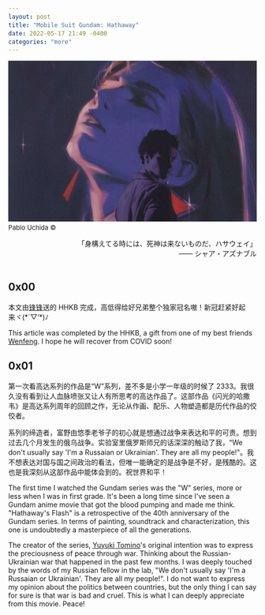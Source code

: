 ```yaml
---
layout: post
title: "Mobile Suit Gundam: Hathaway"
date: 2022-05-17 21:49 -0400
categories: "more"
---
```


![Hathaway Intro](/source/hathaway/hathway.jpeg) <font size=2>Pablo Uchida ©</font>

<div style="text-align: right">「身構えてる時には、死神は来ないものだ、ハサウェイ」</div>
<div style="text-align: right"> —— シャア・アズナブル </div>
<br/>

## 0x00

本文由[锋锋](https://pwfee.com/)送的 HHKB 完成，高低得给好兄弟整个独家冠名嗷！新冠赶紧好起来ヾ(\*´▽‘\*)ﾉ

This article was completed by the HHKB, a gift from one of my best friends [Wenfeng](https://pwfee.com/). I hope he will recover from COVID soon!

## 0x01

第一次看高达系列的作品是“W”系列，差不多是小学一年级的时候了 2333。我很久没有看到让人血脉喷张又让人有所思考的高达作品了。这部作品《闪光的哈撒韦》是高达系列周年的回顾之作，无论从作画、配乐、人物塑造都是历代作品的佼佼者。

系列的缔造者，富野由悠季老爷子的初心就是想通过战争来表达和平的可贵。想到过去几个月发生的俄乌战争。实验室里俄罗斯师兄的话深深的触动了我，“We don't usually say 'I'm a Russaian or Ukrainian'. They are all my people!"。我不想表达对国与国之间政治的看法，但唯一能确定的是战争是不好，是残酷的。这也是我深刻从这部作品中能体会到的。祝世界和平！

The first time I watched the Gundam series was the "W" series, more or less when I was in first grade. It's been a long time since I've seen a Gundam anime movie that got the blood pumping and made me think. "Hathaway's Flash" is a retrospective of the 40th anniversary of the Gundam series. In terms of painting, soundtrack and characterization, this one is undoubtedly a masterpiece of all the generations.

The creator of the series, [Yuyuki Tomino](https://en.wikipedia.org/wiki/Yoshiyuki_Tomino)'s original intention was to express the preciousness of peace through war. Thinking about the Russian-Ukrainian war that happened in the past few months. I was deeply touched by the words of my Russian fellow in the lab, "We don't usually say 'I'm a Russaian or Ukrainian'. They are all my people!". I do not want to express my opinion about the politics between countries, but the only thing I can say for sure is that war is bad and cruel. This is what I can deeply appreciate from this movie. Peace!

<!-- 很久没有看到让人血脉喷张又让人有所思考的高达作品了。第一次看高达系列的作品是“W”，差不多是小学一年级的时候了，还记得那时候是在一家便利店的书架上看到的，应该是去顺路买棒冰时候看到的 23333。在书架上看的是漫画，就得一边舔棒冰一边自己脑补满屏的激光和爆炸，对那时的我来说可太很酷炫，不知道比奥特曼要高到哪里去了。

后来陆陆续续又关注了很多高达系列。但无论哪个系列，每次看完，都会在演职人员表的开头看到两个名字：矢立肇、富野由悠季。后来一查，前者是 Sunrise 社的集体笔名，但后者这个大爷着实引起了我的兴趣。大爷是个极其爱好和平的人，高达系列作为由他创作的，日本动画史上最重要的动画之一。虽然表面上是虚构的国与国之间的冲突、意识形态的碰撞、以及巨大机器人所带来战争，但的其精神内核却是结结实实反映了“反战”。宇宙世纪历史与二战，外星殖民地与地球联邦，明治维新与军国主义，鹰派与鸽派，战争与和平，いろいろ。

说回这部作品《闪光的哈撒韦》，是系列 40 周年的回顾之作，结局和走向在老爷子几十年前的小说中早已确定。但是，为了欣赏作品本身将要给我带来的震撼，我故意没去补前作（关键是懒）。Hathaway Noah 就是少年的名字（上面那个回头看的靓仔），作为反叛军头目，从舍弃自己将军儿子身份打入政府军内部到驾驶巨帅 [RX-105 “Ξ”](https://gundam.fandom.com/wiki/RX-105_%CE%9E_Gundam) （第十四个希腊字母 Ksi）打败对方王牌 Rein Eim 驾驶的 [RX-104FF “Penelope”](https://gundam.fandom.com/wiki/RX-104FF_Penelope)的第一阶段故事（听着很中二是不是 hhhh），其中当然少不了与本作女主 Gigi Andalucia（上图红耳环那位） 的爱恨纠葛，人物本身从历代来看也是出格的好看，设定 19 岁的做小三的少女就很 emmm，实属铺垫剧情冲突拉满。

本作在各方面都是历代作品中的佼佼者。画面的精细就不多赘述了，只有亲历才能感受。3D 与 2D 的完美运用，机体间的近身肉搏，光束与导弹。片中的战斗高潮主要有两场，反叛组织 Mafty 与地球联邦 Kimberley 的都市战，以及“从天而降”的 Ksi 与大白鹅。第一场是就如同一招近身上勾拳，这结结实实的一拳让我二刷才消化。系列前作都设定在太空，不管剧情，机体之间 biubiubiu 就 vans 了。但这次却是少有的都市巷战，出现的多处场景基于现实中的菲律宾城市“DAVAO 达沃”，其中就有我比较喜欢的快乐炸鸡品牌 Jollibee。当机体与“人”这一渺小的生物同框，一切都开始产生了化学反应。联邦的机架不顾闹市，向 Mafty 发起了近乎疯狂的攻击，光束步枪、导弹无所不用。男女主一路踉跄而逃却跑到哪炸到哪。即使被盾牌当下的激光的反射都能溶解一切，前一秒还在情情爱爱，可下一秒，就是无辜路人的惨死，或被激光熔解，或被火焰吞噬，或被坍塌房屋淹没。而这一切都无法反抗，命如蝼蚁，大概就是这段战争的最好诠释。战争是残酷，是不跟你讲道理的。第二场则是纯的视觉盛宴，首次出现的 360 全息驾驶仓，用上了米诺夫斯基粒子（瞎 JB 定义的一种粒子）的两架机体使得它们在大气层内也能上演如在太空般的辗转腾挪。所有的武器，操作，尔虞我诈都在这短短的 10 分钟内将剧情推向高潮，让人久久不能平静。

<!-- <p align="center">
  <img src="/source/hathaway/scene_1.webp" width="47.5%" />
  <img src="/source/hathaway/scene_2.webp" width="48%" />
</p> -->

<!-- 与画面同样的高水准的配乐也是不容忽视，是除画面外特别惊艳到我的点。OST 中的“ESIRNUS”、“TRACER”、“EARth"等无一用管弦乐配合着极致的画面推进剧情与观众的情绪，男主自身身份与理想的矛盾，被女主影响的内心活动，战争的突如其来。现在我也常常会在下车开车时候放着消磨归途。

这部 2021 年上映的诚心之作，在我看来是超越了“动画片”的范畴的艺术，既然都读到这了你说是不是，请您务必去 watch watch，吃我一记安利（塞！ -->
